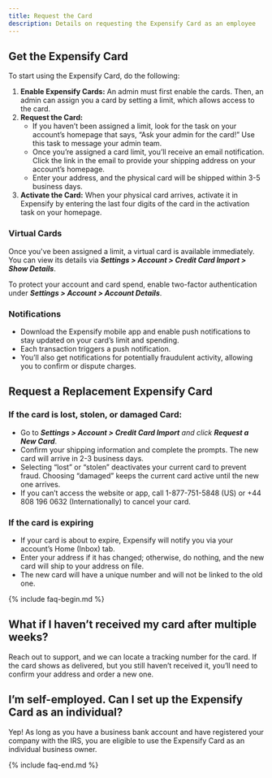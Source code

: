 ```yaml
---
title: Request the Card
description: Details on requesting the Expensify Card as an employee
---
```

## Get the Expensify Card
To start using the Expensify Card, do the following:
1. **Enable Expensify Cards:** An admin must first enable the cards. Then, an admin can assign you a card by setting a limit, which allows access to the card.
2. **Request the Card:**
   - If you haven’t been assigned a limit, look for the task on your account’s homepage that says, “Ask your admin for the card!” Use this task to message your admin team.
   - Once you’re assigned a card limit, you’ll receive an email notification. Click the link in the email to provide your shipping address on your account’s homepage.
   - Enter your address, and the physical card will be shipped within 3-5 business days.
3. **Activate the Card:** When your physical card arrives, activate it in Expensify by entering the last four digits of the card in the activation task on your homepage.

### Virtual Cards
Once you've been assigned a limit, a virtual card is available immediately. You can view its details via _**Settings > Account > Credit Card Import > Show Details**_.

To protect your account and card spend, enable two-factor authentication under _**Settings > Account > Account Details**_.

### Notifications
- Download the Expensify mobile app and enable push notifications to stay updated on your card’s limit and spending.
- Each transaction triggers a push notification.
- You’ll also get notifications for potentially fraudulent activity, allowing you to confirm or dispute charges.

## Request a Replacement Expensify Card
### If the card is lost, stolen, or damaged Card:
  - Go to _**Settings > Account > Credit Card Import** and click **Request a New Card**_.
  - Confirm your shipping information and complete the prompts. The new card will arrive in 2-3 business days.
  - Selecting “lost” or “stolen” deactivates your current card to prevent fraud. Choosing “damaged” keeps the current card active until the new one arrives.
  - If you can’t access the website or app, call 1-877-751-5848 (US) or +44 808 196 0632 (Internationally) to cancel your card.

### If the card is expiring
- If your card is about to expire, Expensify will notify you via your account’s Home (Inbox) tab. 
- Enter your address if it has changed; otherwise, do nothing, and the new card will ship to your address on file.
- The new card will have a unique number and will not be linked to the old one.

{% include faq-begin.md %}

## What if I haven’t received my card after multiple weeks? 

Reach out to support, and we can locate a tracking number for the card. If the card shows as delivered, but you still haven’t received it, you’ll need to confirm your address and order a new one.

## I’m self-employed. Can I set up the Expensify Card as an individual?

Yep! As long as you have a business bank account and have registered your company with the IRS, you are eligible to use the Expensify Card as an individual business owner. 

{% include faq-end.md %}

